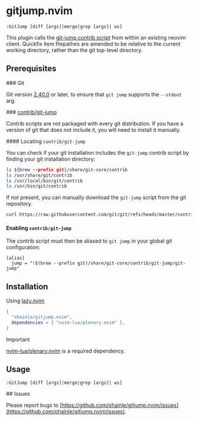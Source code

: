 # gitjump.nvim

`:GitJump [diff [args]|merge|grep [args]| ws]`

This plugin calls the [git-jump contrib script](https://github.com/git/git/tree/master/contrib/git-jump) from within an existing neovim client.
Quickfix item filepathes are amended to be relative to the current working directory, rather than the git top-level directory.

## Prerequisites

### Git

Git version [2.40.0](https://github.com/git/git/releases/tag/v2.40.0) or later, to ensure that `git jump` supports the `--stdout` arg.

### [contrib/git-jump](https://github.com/git/git/tree/master/contrib/git-jump/README.md)

Contrib scripts are not packaged with every git distribution.
If you have a version of git that does not include it, you will need to install it manually.

#### Locating `contrib/git-jump`

You can check if your git installation includes the `git-jump` contrib script by finding your git installation directory:

```sh
ls ${brew --prefix git}/share/git-core/contrib
ls /usr/share/git/contrib
ls /usr/local/bin/git/contrib
ls /usr/bin/git/contrib
```

If not present, you can manually download the `git-jump` script from the git repository.

```sh
curl https://raw.githubusercontent.com/git/git/refs/heads/master/contrib/git-jump/git-jump > /usr/local/bin/git-jump
```

#### Enabling `contrib/git-jump`

The contrib script must then be aliased to `git jump` in your global git configuration:

```gitconfig
[alias]
  jump = "!$(brew --prefix git)/share/git-core/contrib/git-jump/git-jump"
```

## Installation

Using [lazy.nvim](https://github.com/folke/lazy.nvim)

```lua
{
  "ohainle/gitjump.nvim",
  dependencies = { "nvim-lua/plenary.nvim" },
}
```

> [!IMPORTANT]
> [nvim-lua/plenary.nvim](https://github.com/nvim-lua/plenary.nvim) is a required dependency.

## Usage

`:GitJump [diff [args]|merge|grep [args]| ws]`

## Issues

Please report bugs to [https://github.com/ohainle/gitjump.nvim/issues](https://github.com/ohainle/gitjump.nvim/issues).
